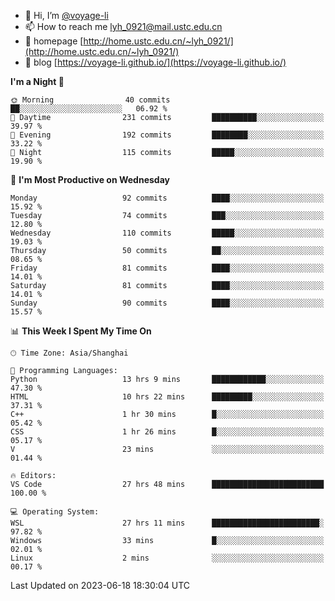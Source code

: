 - 👋 Hi, I’m [@voyage-li](https://github.com/voyage-li/)
- 📫 How to reach me [lyh_0921@mail.ustc.edu.cn](mailto:lyh_0921@mail.ustc.edu.cn)
- 👯 homepage [http://home.ustc.edu.cn/~lyh_0921/](http://home.ustc.edu.cn/~lyh_0921/)
- 🥤 blog [https://voyage-li.github.io/](https://voyage-li.github.io/)

<!--START_SECTION:waka-->
**I'm a Night 🦉** 

```text
🌞 Morning                40 commits          ██░░░░░░░░░░░░░░░░░░░░░░░   06.92 % 
🌆 Daytime                231 commits         ██████████░░░░░░░░░░░░░░░   39.97 % 
🌃 Evening                192 commits         ████████░░░░░░░░░░░░░░░░░   33.22 % 
🌙 Night                  115 commits         █████░░░░░░░░░░░░░░░░░░░░   19.90 % 
```
📅 **I'm Most Productive on Wednesday** 

```text
Monday                   92 commits          ████░░░░░░░░░░░░░░░░░░░░░   15.92 % 
Tuesday                  74 commits          ███░░░░░░░░░░░░░░░░░░░░░░   12.80 % 
Wednesday                110 commits         █████░░░░░░░░░░░░░░░░░░░░   19.03 % 
Thursday                 50 commits          ██░░░░░░░░░░░░░░░░░░░░░░░   08.65 % 
Friday                   81 commits          ████░░░░░░░░░░░░░░░░░░░░░   14.01 % 
Saturday                 81 commits          ████░░░░░░░░░░░░░░░░░░░░░   14.01 % 
Sunday                   90 commits          ████░░░░░░░░░░░░░░░░░░░░░   15.57 % 
```


📊 **This Week I Spent My Time On** 

```text
🕑︎ Time Zone: Asia/Shanghai

💬 Programming Languages: 
Python                   13 hrs 9 mins       ████████████░░░░░░░░░░░░░   47.30 % 
HTML                     10 hrs 22 mins      █████████░░░░░░░░░░░░░░░░   37.31 % 
C++                      1 hr 30 mins        █░░░░░░░░░░░░░░░░░░░░░░░░   05.42 % 
CSS                      1 hr 26 mins        █░░░░░░░░░░░░░░░░░░░░░░░░   05.17 % 
V                        23 mins             ░░░░░░░░░░░░░░░░░░░░░░░░░   01.44 % 

🔥 Editors: 
VS Code                  27 hrs 48 mins      █████████████████████████   100.00 % 

💻 Operating System: 
WSL                      27 hrs 11 mins      ████████████████████████░   97.82 % 
Windows                  33 mins             █░░░░░░░░░░░░░░░░░░░░░░░░   02.01 % 
Linux                    2 mins              ░░░░░░░░░░░░░░░░░░░░░░░░░   00.17 % 
```


 Last Updated on 2023-06-18 18:30:04 UTC
<!--END_SECTION:waka-->